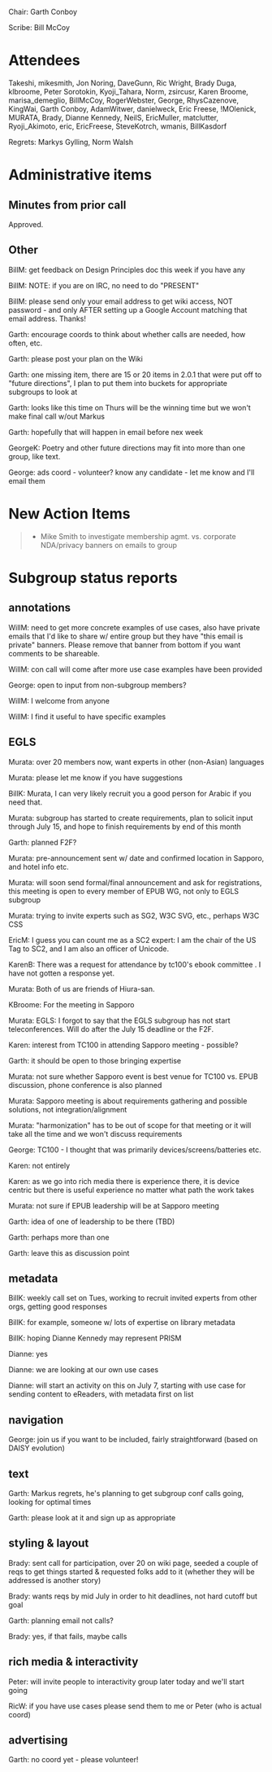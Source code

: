 Chair: Garth Conboy

Scribe: Bill McCoy

# Attendees #

Takeshi, mikesmith, Jon Noring, DaveGunn, Ric Wright, Brady Duga, klbroome, Peter Sorotokin, Kyoji\_Tahara, Norm, zsircusr, Karen Broome, marisa\_demeglio, BillMcCoy, RogerWebster, George, RhysCazenove, KingWai, Garth Conboy, AdamWitwer, danielweck, Eric Freese, !MOlenick, MURATA, Brady, Dianne Kennedy, NeilS, EricMuller, matclutter, Ryoji\_Akimoto, eric, EricFreese, SteveKotrch, wmanis, BillKasdorf

Regrets: Markys Gylling, Norm Walsh

# Administrative items #

## Minutes from prior call ##

Approved.

## Other ##

BillM: get feedback on Design Principles doc this week if you have any

BillM: NOTE: if you are on IRC, no need to do "PRESENT"

BillM: please send only your email address to get wiki access, NOT password - and only AFTER setting up a Google Account matching that email address. Thanks!

Garth: encourage coords to think about whether calls are needed, how often, etc.

Garth: please post your plan on the Wiki

Garth: one missing item, there are 15 or 20 items in 2.0.1 that were put off to "future directions", I plan to put them into buckets for appropriate subgroups to look at

Garth: looks like this time on Thurs will be the winning time but we won't make final call w/out Markus

Garth: hopefully that will happen in email before nex week

GeorgeK: Poetry and other future directions may fit into more than one group, like text.

George: ads coord - volunteer? know any candidate - let me know and I'll email them

# New Action Items #

> - Mike Smith to investigate membership agmt. vs. corporate NDA/privacy banners on emails to group

# Subgroup status reports #

## annotations ##

WillM: need to get more concrete examples of use cases, also have private emails that I'd like to share w/ entire group but they have "this email is private" banners. Please remove that banner from bottom if you want comments to be shareable.

WillM: con call will come after more use case examples have been provided

George: open to input from non-subgroup members?

WillM: I welcome from anyone

WillM: I find it useful to have specific examples

## EGLS ##

Murata: over 20 members now, want experts in other (non-Asian) languages

Murata: please let me know if you have suggestions

BillK: Murata, I can very likely recruit you a good person for Arabic if you need that.

Murata: subgroup has started to create requirements, plan to solicit input through July 15, and hope to finish requirements by end of this month

Garth: planned F2F?

Murata: pre-announcement sent w/ date and confirmed location in Sapporo, and hotel info etc.

Murata: will soon send formal/final announcement and ask for registrations, this meeting is open to every member of EPUB WG, not only to EGLS subgroup

Murata: trying to invite experts such as SG2, W3C SVG, etc., perhaps W3C CSS

EricM: I guess you can count me as a SC2 expert: I am the chair of the US Tag to SC2, and I am also an officer of Unicode.

KarenB: There was a request for attendance by tc100's ebook committee . I have not gotten a response yet.

Murata: Both of us are friends of Hiura-san.

KBroome: For the meeting in Sapporo

Murata: EGLS:  I forgot to say that the EGLS subgroup has not start teleconferences.  Will do after the July 15 deadline or the F2F.

Karen: interest from TC100 in attending Sapporo meeting - possible?

Garth: it should be open to those bringing expertise

Murata: not sure whether Sapporo event is best venue for TC100 vs. EPUB discussion, phone conference is also planned

Murata: Sapporo meeting is about requirements gathering and possible solutions, not integration/alignment

Murata: "harmonization" has to be out of scope for that meeting or it will take all the time and we won't discuss requirements

George: TC100 - I thought that was primarily devices/screens/batteries etc.

Karen: not entirely

Karen: as we go into rich media there is experience there, it is device centric but there is useful experience no matter what path the work takes

Murata: not sure if EPUB leadership will be at Sapporo meeting

Garth: idea of one of leadership to be there (TBD)

Garth: perhaps more than one

Garth: leave this as discussion point

## metadata ##

BillK: weekly call set on Tues, working to recruit invited experts from other orgs, getting good responses

BillK: for example, someone w/ lots of expertise on library metadata

BillK: hoping Dianne Kennedy may represent PRISM

Dianne: yes

Dianne: we are looking at our own use cases

Dianne: will start an activity on this on July 7, starting with use case for sending content to eReaders, with metadata first on list

## navigation ##

George: join us if you want to be included, fairly straightforward (based on DAISY evolution)

## text ##

Garth: Markus regrets, he's planning to get subgroup conf calls going, looking for optimal times

Garth: please look at it and sign up as appropriate

## styling & layout ##

Brady: sent call for participation, over 20 on wiki page, seeded a couple of reqs to get things started & requested folks add to it (whether they will be addressed is another story)

Brady: wants reqs by mid July in order to hit deadlines, not hard cutoff but goal

Garth: planning email not calls?

Brady: yes, if that fails, maybe calls

## rich media & interactivity ##

Peter: will invite people to interactivity group later today and we'll start going

RicW: if you have use cases please send them to me or Peter (who is actual coord)

## advertising ##

Garth: no coord yet - please volunteer!